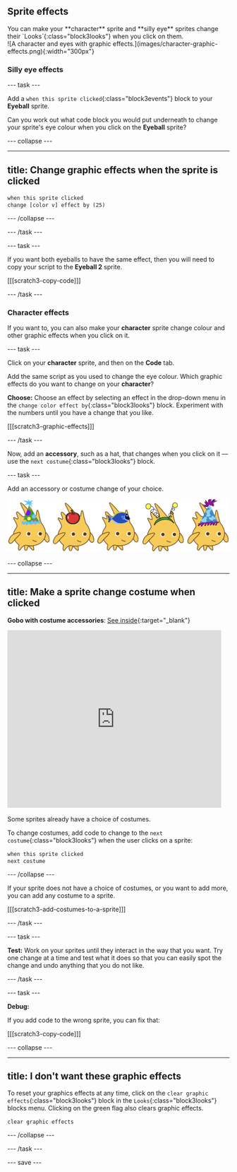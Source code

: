 ## Sprite effects

<div style="display: flex; flex-wrap: wrap">
<div style="flex-basis: 200px; flex-grow: 1; margin-right: 15px;">
You can make your **character** sprite and **silly eye** sprites change their `Looks`{:class="block3looks"} when you click on them.
</div>
<div>
![A character and eyes with graphic effects.](images/character-graphic-effects.png){:width="300px"}    
</div>
</div>

### Silly eye effects

--- task ---

Add a `when this sprite clicked`{:class="block3events"} block to your **Eyeball** sprite.

Can you work out what code block you would put underneath to change your sprite's eye colour when you click on the **Eyeball** sprite?

--- collapse ---

---
title: Change graphic effects when the sprite is clicked
---

```blocks3
when this sprite clicked  
change [color v] effect by (25)
```

--- /collapse ---

--- /task ---

--- task ---

If you want both eyeballs to have the same effect, then you will need to copy your script to the **Eyeball 2** sprite.

[[[scratch3-copy-code]]]

--- /task ---

### Character effects

If you want to, you can also make your **character** sprite change colour and other graphic effects when you click on it. 

--- task ---

Click on your **character** sprite, and then on the **Code** tab.

Add the same script as you used to change the eye colour. Which graphic effects do you want to change on your **character**?

**Choose:** Choose an effect by selecting an effect in the drop-down menu in the `change color effect by`{:class="block3looks"} block. Experiment with the numbers until you have a change that you like.

[[[scratch3-graphic-effects]]]

--- /task ---

Now, add an **accessory**, such as a hat, that changes when you click on it — use the `next costume`{:class="block3looks"} block. 

--- task ---

Add an accessory or costume change of your choice.


![Sprites with accessories.](images/accessory-sprite.png)

--- collapse ---

---
title: Make a sprite change costume when clicked
---

**Gobo with costume accessories**: [See inside](https://scratch.mit.edu/projects/496334057/editor){:target="_blank"}
<div class="scratch-preview">
<iframe allowtransparency="true" width="485" height="402" src="https://scratch.mit.edu/projects/embed/496334057/?autostart=false" frameborder="0"></iframe>
</div>

Some sprites already have a choice of costumes.

To change costumes, add code to change to the `next costume`{:class="block3looks"} when the user clicks on a sprite:

```blocks3
when this sprite clicked
next costume
```

--- /collapse ---

If your sprite does not have a choice of costumes, or you want to add more, you can add any costume to a sprite.

[[[scratch3-add-costumes-to-a-sprite]]]

--- /task ---

--- task ---

**Test:** Work on your sprites until they interact in the way that you want. Try one change at a time and test what it does so that you can easily spot the change and undo anything that you do not like.  

--- /task ---

--- task ---

**Debug:**

If you add code to the wrong sprite, you can fix that:

[[[scratch3-copy-code]]]

--- collapse ---

---
title: I don't want these graphic effects  
---

To reset your graphics effects at any time, click on the `clear graphic effects`{:class="block3looks"} block in the `Looks`{:class="block3looks"} blocks menu. Clicking on the green flag also clears graphic effects.

```blocks3
clear graphic effects
```
--- /collapse ---

--- /task ---

--- save ---

